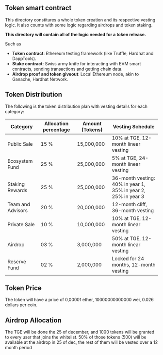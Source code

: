 ## Token smart contract

This directory constitures a whole token creation and its respective vesting logic. It also counts with some logic regarding airdrops and token staking.

**This directory will contain all of the logic needed for a token release.**

Such as

- **Token contract**: Ethereum testing framework (like Truffle, Hardhat and DappTools).
- **Stake contract**: Swiss army knife for interacting with EVM smart contracts, sending transactions and getting chain data.
- **Airdrop proof and token giveout**: Local Ethereum node, akin to Ganache, Hardhat Network.

## Token Distribution

The following is the token distribution plan with vesting details for each category:

| Category          | Allocation percentage | Amount (Tokens) | Vesting Schedule                                              |
| ----------------- | --------------------- | --------------- | ------------------------------------------------------------- |
| Public Sale       | 15 %                  | 15,000,000      | 10% at TGE, 12-month linear vesting                           |
| Ecosystem Fund    | 25 %                  | 25,000,000      | 5% at TGE, 24-month linear vesting                            |
| Staking Rewards   | 25 %                  | 25,000,000      | 36-month vesting: 40% in year 1, 35% in year 2, 25% in year 3 |
| Team and Advisors | 20 %                  | 20,000,000      | 12-month cliff, 36-month vesting                              |
| Private Sale      | 10 %                  | 10,000,000      | 10% at TGE, 12-month linear vesting                           |
| Airdrop           | 03 %                  | 3,000,000       | 50% at TGE, 12-month linear vesting                           |
| Reserve Fund      | 02 %                  | 2,000,000       | Locked for 24 months, 12-month vesting                        |

## Token Price

The token will have a price of 0,00001 ether, 10000000000000 wei, 0.026 dollars per coin.

## Airdrop Allocation

The TGE will be done the 25 of december, and 1000 tokens will be granted to every user that joins the whitelist. 50% of those tokens (500) will be available at the airdrop in 25 of dec, the rest of them will be vested over a 12 month period

